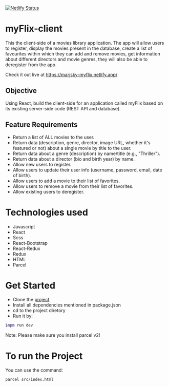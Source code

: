[![Netlify Status](https://api.netlify.com/api/v1/badges/14bac1b7-0a42-4b22-8c5f-ab160f70760c/deploy-status)](https://app.netlify.com/sites/marjsky-myflix/deploys)
# myFlix-client

This the client-side of a movies library application. The app will allow users to register, display the movies present in the database, create a list of favourites within which they can add and remove movies, get information about different directors and movie genres, they will also be able to deregister from the app.

Check it out live at https://marjsky-myflix.netlify.app/

## Objective
Using React, build the client-side for an application called myFlix based on its existing server-side code (REST API and database).

## Feature Requirements
- Return a list of ALL movies to the user.
- Return data (description, genre, director, image URL, whether it's featured or not) about a single movie by title to the user.
- Return data about a genre (description) by name/title (e.g., "Thriller").
- Return data about a director (bio and birth year) by name.
- Allow new users to register.
- Allow users to update their user info (username, password, email, date of birth).
- Allow users to add a movie to their list of favorites.
- Allow users to remove a movie from their list of favorites.
- Allow existing users to deregister.

# Technologies used
- Javascript 
- React 
- Scss
- React-Bootstrap
- React-Redux
- Redux
- HTML
- Parcel

# Get Started

- Clone the [project](https://github.com/amro-mansour/myFlix-client/tree/Final-Task-3.8)
- Install all dependencies mentioned in package.json
- cd to the project diretory
- Run it by:

```bash
$npm run dev
```

Note: Please make sure you install parcel v2!

# To run the Project

You can use the command: 

```bash
parcel src/index.html
```
